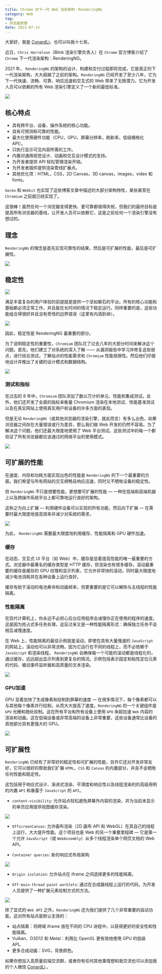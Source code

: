 ```yaml
---
title: Chrome 的下一代 Web 渲染架构：RenderingNG 
category: Web
tag: 
- 浏览器原理
date: 2021-07-14		
---
```


大家好，我是 [ConardLi](https://mp.weixin.qq.com/s?__biz=Mzk0MDMwMzQyOA==&mid=2247493407&idx=1&sn=41b8782a3bdc75b211206b06e1929a58&chksm=c2e11234f5969b22a0d7fd50ec32be9df13e2caeef186b30b5d653836b0725def8ccd58a56cf#rd)，也可以叫我十七哥。


近日，`Chris Harrelson`（Blink 渲染引擎负责人）在 `Chrome` 官方博客介绍了 `Chrome` 下一代渲染架构：RenderingNG。

2021 年， `RenderingNG` 的架构的设计、构建和交付过程即将完成，它是真正的下一代渲染架构，大大超越了之前的架构。`RenderingNG` 已经开发了至少八年，它为下一代快速、流畅、可靠、响应迅速和交互式的 Web 带来了无限潜力。它为开发人员可以依赖的所有 Web 渲染引擎定义了一个新的最低标准。

![](https://p3-juejin.byteimg.com/tos-cn-i-k3u1fbpfcp/06b9f92998854416a894341b00f18dda~tplv-k3u1fbpfcp-zoom-1.image)

## 核心特点

- 具有跨平台、设备、操作系统的核心功能。
- 具有可预测和可靠的性能。
- 最大化使用硬件功能（CPU，GPU，屏幕分辨率，刷新率，低级栅格化 API）。
- 只执行显示可见内容所需的工作。
- 内置对通用视觉设计、动画和交互设计模式的支持。
- 为开发者提供 API 轻松管理渲染开销。
- 为开发者插件提供渲染管线扩展点。
- 其他优化项：HTML，CSS，2D Canvas，3D canvas，images，video 和 fonts。


`Gecko` 和 `Webkit` 也实现了这些博客文章中描述的大部分架构特性，某些甚至在 `Chromium` 之前就已经实现了。

这很棒！虽然任何一个浏览器变得更快、更可靠都值得庆祝，但我们的最终目标是提高所有浏览器的基线，让开发人员可以依赖它，这是之前任何一个渲染引擎没有想过的。


## 理念

`RenderingNG` 的理念是首先实现可靠性的结果，然后是可扩展的性能，最后是可扩展性。


![](https://p3-juejin.byteimg.com/tos-cn-i-k3u1fbpfcp/2568dc5c05f3421eb40c437c4e1cf1b7~tplv-k3u1fbpfcp-zoom-1.image)

## 稳定性

![](https://p3-juejin.byteimg.com/tos-cn-i-k3u1fbpfcp/f327390c4f0948bf83c75d5f77dca2d6~tplv-k3u1fbpfcp-zoom-1.image)

满足丰富复杂的用户体验的前提就是提供一个坚如磐石的平台。所有的核心功能和基础都必须正常工作，并且能在长时间的情况下稳定运行。同样重要的是，这些功能组合得很好并且没有奇怪的边界错误（这里有内涵到😅）。

![](https://p3-juejin.byteimg.com/tos-cn-i-k3u1fbpfcp/5f7b91dc5244437d885b498088dd1bc5~tplv-k3u1fbpfcp-zoom-1.image)

因此，稳定性是 RenderingNG 最重要的部分。

为了说明稳定性的重要性，`Chromium` 团队花了过去八年的大部分时间来解决这个问题。首先，他们建立了对系统的深入了解 —— 从漏洞报告中学习并修复这些弱点，进行综合测试，了解站点的性能需求和 `Chromium` 性能局限性。然后他们仔细地设计并推出了关键的设计模式和数据结构。

![](https://p3-juejin.byteimg.com/tos-cn-i-k3u1fbpfcp/20e3cf0cc26341e68fd86d0979bd2fac~tplv-k3u1fbpfcp-zoom-1.image)

### 测试和指标

在过去的 8 年中，`Chromium` 团队添加了数以万计的单元、性能和集成测试。此外，他们还开发了全面的指标来衡量 Chromium 渲染在本地测试、性能基准测试以及在真实网站上使用真实用户和设备的许多方面的表现。

但是无论 `RenderingNG`（或其他浏览器的渲染引擎，就此而言）有多么出色，如果浏览器之间存在大量错误或行为差异，那么我们做 Web 开发的仍然不容易。为了解决这个问题，他们还最大限度地使用了 Web 平台测试。这些测试中的每一个都验证了所有浏览器都应该通过的网络平台的使用模式。

![](https://p3-juejin.byteimg.com/tos-cn-i-k3u1fbpfcp/946a96eaabaf4332a4a679ba20021578~tplv-k3u1fbpfcp-zoom-1.image)

## 可扩展的性能

在速度、内存和功耗方面实现出色的性能是 `RenderingNG` 的下一个最重要的方面。我们希望与所有网站的交互顺畅且响应迅速，同时又不牺牲设备的稳定性。

但 `RenderingNG` 不只是想要性能，更想要可扩展的性能 — 一种在低端和高端机器上以及跨操作系统平台上都可靠地运行良好的架构。

这称之为向上扩展 — 利用硬件设备可以实现的所有功能，然后向下扩展 — 在需要时最大限度地提高效率并减少对系统的需求。

![](https://p3-juejin.byteimg.com/tos-cn-i-k3u1fbpfcp/f9b802826c6d458ba6399b1b2d5f9f70~tplv-k3u1fbpfcp-zoom-1.image)


为此， `RenderingNG` 需要最大限度地利用缓存、性能隔离和 GPU 硬件加速。


### 缓存

在动态、交互式 UI 平台（如 Web）中，缓存是显着提高性能的唯一最重要的方式。浏览器中最著名的缓存类型是 HTTP 缓存，但渲染也有很多缓存。滚动最重要的缓存是缓存的 GPU 纹理和显示列表，它允许非常快的滚动，同时最大限度地减少电池消耗并在各种设备上运行良好。

缓存有助于滚动的电池寿命和动画帧率，但更重要的是它可以解除与主线程的性能隔离。


### 性能隔离


在现代计算机上，你永远不必担心后台应用程序会减慢你正在使用的程序的速度。这是因为抢占式多任务处理，这反过来又是一种性能隔离形式：确保独立任务不会相互减慢速度。

在 Web 上，性能隔离的最佳示例就是滚动。即使在具有大量慢速的 `JavaScript` 的网站上，滚动也可以非常流畅，因为它运行在不同的线程上，而不必依赖于 `JavaScript` 和渲染线程。 `RenderingNG` 会确保每一个可能的滚动都是线程化的，通过缓存，远远超出显示列表到更复杂的情况。示例包括表示固定和粘性定位元素的代码、被动事件监听器和高质量的文本渲染。

![](https://p3-juejin.byteimg.com/tos-cn-i-k3u1fbpfcp/894e5d45d5bc451da7c3ec08623e1f5b~tplv-k3u1fbpfcp-zoom-1.image)

### GPU加速

GPU 显着加快了生成像素和绘制到屏幕的速度 — 在很多情况下，每个像素都可以与其他每个像素并行绘制，从而大大提高了速度。`RenderingNG` 的一个关键组件是 `GPU` 光栅和随处绘制。这在所有平台和所有设备上使用 `GPU` 来超加速 `Web` 内容的渲染和动画。这在低端设备或非常高端的设备上非常重要，这些设备通常比设备的其他部分具有更强大的 GPU。

![](https://p3-juejin.byteimg.com/tos-cn-i-k3u1fbpfcp/5d16813b71d446aa97d805e3442c918c~tplv-k3u1fbpfcp-zoom-1.image)


## 可扩展性

`RenderingNG` 已经有了非常好的稳定性和可扩展的性能，另外它还对开发非常友好，它可以很好的帮助我们扩展 `HTML`、`CSS` 和 `Canvas` 的内置部分，并且不会牺牲任何性能和稳定性。

这包括用于响应式设计、渐进式渲染、平滑度和响应性以及线程渲染的的高级用例的内置 `API` 和暴露于 `JavaScript` 的 `API`。


- `content-visibility`: 允许站点轻松避免屏幕外内容的渲染，并为当前未显示的单页应用提供视图缓存渲染。

![](https://p3-juejin.byteimg.com/tos-cn-i-k3u1fbpfcp/61fb56f9d21b4adbac34a8ac3670b37d~tplv-k3u1fbpfcp-zoom-1.image)

- `OffscreenCanvas`: 允许画布渲染（2D 画布 API 和 WebGL）在其自己的线程上运行，大大提升性能。这个项目也是 Web 的另一个重要里程碑 — 它是第一个允许 `JavaScript`（或 `WebAssembly`）从多个线程渲染单个网页文档的 Web API。

- `Container queries`: 新的响应式布局架构

![](https://p3-juejin.byteimg.com/tos-cn-i-k3u1fbpfcp/5b9c710bb84d440cb6ae0354f7a7c345~tplv-k3u1fbpfcp-zoom-1.image)

- `Origin isolation`: 允许站点在 iframe 之间选择更多的性能隔离。


- `Off-main-thread paint worklets`: 通过在合成器线程上运行的代码，为开发人员提供了一种扩展元素绘制方式的方法。

![](https://p3-juejin.byteimg.com/tos-cn-i-k3u1fbpfcp/32c1711345174e4b8fb534a64cc2dc79~tplv-k3u1fbpfcp-zoom-1.image)


除了显式的 `Web API` 之外，`RenderingNG` 还为我们提供了几个非常重要的自动功能，这对所有站点是默认生效的：

- 站点隔离：将跨域 iframe 放在不同的 CPU 进程中，以获得更好的安全性和性能隔离。
- Vulkan、D3D12 和 Metal：利用比 OpenGL 更有效地使用 GPU 的低级 API。
- 更多合成动画：SVG，背景颜色。



如果你想加入高质量前端交流群，或者你有任何其他事情想和我交流也可以添加我的个人微信 [ConardLi](https://mp.weixin.qq.com/s?__biz=Mzk0MDMwMzQyOA==&mid=2247493407&idx=1&sn=41b8782a3bdc75b211206b06e1929a58&chksm=c2e11234f5969b22a0d7fd50ec32be9df13e2caeef186b30b5d653836b0725def8ccd58a56cf#rd) 。
